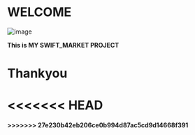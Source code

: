# WELCOME

![image]([https://encrypted-tbn0.gstatic.com/images?q=tbn:ANd9GcS5u_mjZzsNzIbxkQ6M0jLhsyexzPHCzMEkoi_tVMOb5w&s](https://www.swiftmarketing.co.za/wp-content/uploads/2020/09/Swift-Marketing-Logo-2020-Square.png))

__This is MY SWIFT_MARKET PROJECT__

# Thankyou
<<<<<<< HEAD
=======

<h4 style='red' h4> 
>>>>>>> 27e230b42eb206ce0b994d87ac5cd9d14668f391
